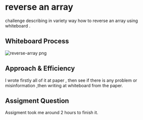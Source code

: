 # reverse an array
challenge  describing in variety way how to reverse 
an array using whiteboard .

## Whiteboard Process

![reverse-array png](https://user-images.githubusercontent.com/72309669/155801946-39887fbe-52cf-4b40-bd85-f7108926a3a7.jpg)


## Approach & Efficiency
I wrote firstly all of it at paper , then see if 
there is any problem or misinformation ,then writing
at whiteboard from the paper.

## Assigment Question
Assigment took me around 2 hours to finish it.
